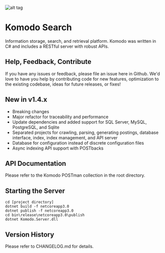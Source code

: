 ![alt tag](https://github.com/jchristn/komodo/blob/master/Assets/komodo-icon.ico)

# Komodo Search

Information storage, search, and retrieval platform.  Komodo was written in C# and includes a RESTful server with robust APIs.

## Help, Feedback, Contribute

If you have any issues or feedback, please file an issue here in Github.  We'd love to have you help by contributing code for new features, optimization to the existing codebase, ideas for future releases, or fixes!

## New in v1.4.x

- Breaking changes
- Major refactor for traceability and performance
- Update dependencies and added support for SQL Server, MySQL, PostgreSQL, and Sqlite
- Separated projects for crawling, parsing, generating postings, database interface, index, index management, and API server
- Database for configuration instead of discrete configuration files  
- Async indexing API support with POSTbacks

## API Documentation

Please refer to the Komodo POSTman collection in the root directory.

## Starting the Server
 
```
cd [project directory]
dotnet build -f netcoreapp3.0
dotnet publish -f netcoreapp3.0
cd bin\release\netcoreapp3.0\publish
dotnet Komodo.Server.dll
```

## Version History

Please refer to CHANGELOG.md for details.
